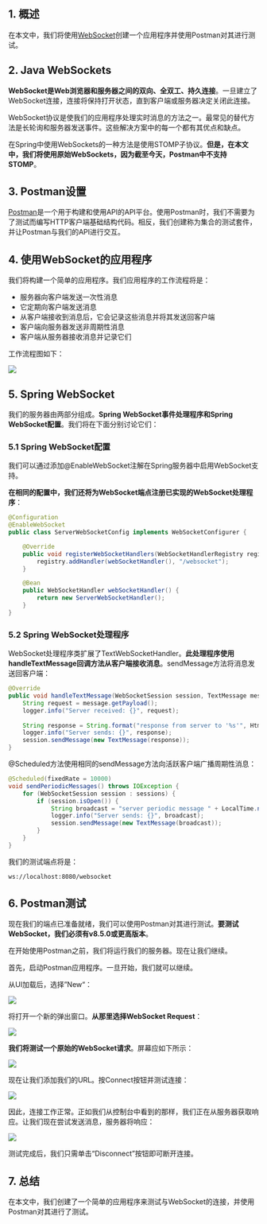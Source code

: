 ## 1. 概述

在本文中，我们将使用[WebSocket](https://www.baeldung.com/websockets-spring)创建一个应用程序并使用Postman对其进行测试。

## 2. Java WebSockets

**WebSocket是Web浏览器和服务器之间的双向、全双工、持久连接**。一旦建立了WebSocket连接，连接将保持打开状态，直到客户端或服务器决定关闭此连接。

WebSocket协议是使我们的应用程序处理实时消息的方法之一。最常见的替代方法是长轮询和服务器发送事件。这些解决方案中的每一个都有其优点和缺点。

在Spring中使用WebSockets的一种方法是使用STOMP子协议。**但是，在本文中，我们将使用原始WebSockets，因为截至今天，Postman中不支持STOMP**。

## 3. Postman设置

[Postman](https://www.baeldung.com/postman-testing-collections)是一个用于构建和使用API的API平台。使用Postman时，我们不需要为了测试而编写HTTP客户端基础结构代码。相反，我们创建称为集合的测试套件，并让Postman与我们的API进行交互。

## 4. 使用WebSocket的应用程序

我们将构建一个简单的应用程序。我们应用程序的工作流程将是：

-   服务器向客户端发送一次性消息
-   它定期向客户端发送消息
-   从客户端接收到消息后，它会记录这些消息并将其发送回客户端
-   客户端向服务器发送非周期性消息
-   客户端从服务器接收消息并记录它们

工作流程图如下：

<img src="../assets/img_1.png">

## 5. Spring WebSocket

我们的服务器由两部分组成。**Spring WebSocket事件处理程序和Spring WebSocket配置**。我们将在下面分别讨论它们：

### 5.1 Spring WebSocket配置

我们可以通过添加@EnableWebSocket注解在Spring服务器中启用WebSocket支持。

**在相同的配置中，我们还将为WebSocket端点注册已实现的WebSocket处理程序**：

```java
@Configuration
@EnableWebSocket
public class ServerWebSocketConfig implements WebSocketConfigurer {

    @Override
    public void registerWebSocketHandlers(WebSocketHandlerRegistry registry) {
        registry.addHandler(webSocketHandler(), "/websocket");
    }

    @Bean
    public WebSocketHandler webSocketHandler() {
        return new ServerWebSocketHandler();
    }
}
```

### 5.2 Spring WebSocket处理程序

WebSocket处理程序类扩展了TextWebSocketHandler。**此处理程序使用handleTextMessage回调方法从客户端接收消息**。sendMessage方法将消息发送回客户端：

```java
@Override
public void handleTextMessage(WebSocketSession session, TextMessage message) throws Exception {
    String request = message.getPayload();
    logger.info("Server received: {}", request);
        
    String response = String.format("response from server to '%s'", HtmlUtils.htmlEscape(request));
    logger.info("Server sends: {}", response);
    session.sendMessage(new TextMessage(response));
}
```

@Scheduled方法使用相同的sendMessage方法向活跃客户端广播周期性消息：

```java
@Scheduled(fixedRate = 10000)
void sendPeriodicMessages() throws IOException {
    for (WebSocketSession session : sessions) {
        if (session.isOpen()) {
            String broadcast = "server periodic message " + LocalTime.now();
            logger.info("Server sends: {}", broadcast);
            session.sendMessage(new TextMessage(broadcast));
        }
    }
}
```

我们的测试端点将是：

```html
ws://localhost:8080/websocket
```

## 6. Postman测试

现在我们的端点已准备就绪，我们可以使用Postman对其进行测试。**要测试WebSocket，我们必须有v8.5.0或更高版本**。

在开始使用Postman之前，我们将运行我们的服务器。现在让我们继续。

首先，启动Postman应用程序。一旦开始，我们就可以继续。

从UI加载后，选择”New“：

<img src="../assets/img_2.png">

将打开一个新的弹出窗口。**从那里选择WebSocket Request**：

<img src="../assets/img_3.png">

**我们将测试一个原始的WebSocket请求**。屏幕应如下所示：

<img src="../assets/img_4.png">

现在让我们添加我们的URL。按Connect按钮并测试连接：

<img src="../assets/img_5.png">

因此，连接工作正常。正如我们从控制台中看到的那样，我们正在从服务器获取响应。让我们现在尝试发送消息，服务器将响应：

<img src="../assets/img_6.png">

测试完成后，我们只需单击“Disconnect”按钮即可断开连接。

## 7. 总结

在本文中，我们创建了一个简单的应用程序来测试与WebSocket的连接，并使用Postman对其进行了测试。